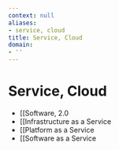 ```yaml
---
context: null
aliases:
- service, cloud
title: Service, Cloud
domain:
- ''
---
```


# Service, Cloud

- [[Software, 2.0
- [[Infrastructure as a Service
- [[Platform as a Service
- [[Software as a Service
